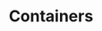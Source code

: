 ---
title: "Containers"
description: "This section provides an introduction to containers, their architecture, and how they are used in modern software development."
banner: "images/exoscale-icon.svg"
weight: 2
tags: [docker, containers, deployment]
level: [intermediate]
categories: [exoscale,kubernetes]
---